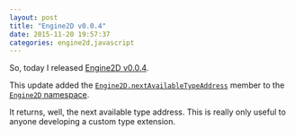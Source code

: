 ```yaml
---
layout: post
title: "Engine2D v0.0.4"
date: 2015-11-20 19:57:37
categories: engine2d,javascript
---
```


So, today I released [Engine2D v0.0.4](https://github.com/jackdalton/engine2d/releases/tag/v1.0.4).

This update added the [`Engine2D.nextAvailableTypeAddress`](http://jackdalton.org/engine2d/main/Engine2D.html#.nextAvailableTypeAddress) member to the [`Engine2D` namespace](http://jackdalton.org/engine2d/main/Engine2D.html).

It returns, well, the next available type address. This is really only useful to anyone developing a custom type extension.